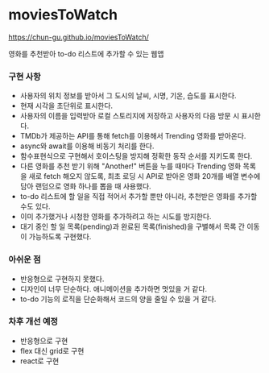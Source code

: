 # moviesToWatch
https://chun-gu.github.io/moviesToWatch/

영화를 추천받아 to-do 리스트에 추가할 수 있는 웹앱

### 구현 사항

- 사용자의 위치 정보를 받아서 그 도시의 날씨, 시명, 기온, 습도를 표시한다.
- 현재 시각을 초단위로 표시한다.
- 사용자의 이름을 입력받아 로컬 스토리지에 저장하고 사용자의 다음 방문 시 표시한다.
- TMDb가 제공하는 API를 통해 fetch를 이용해서 Trending 영화를 받아온다.
- async와 await를 이용해 비동기 처리를 한다.
- 함수표현식으로 구현해서 호이스팅을 방지해 정확한 동작 순서를 지키도록 한다.
- 다른 영화를 추천 받기 위해 "Another!" 버튼을 누를 때마다 Trending 영화 목록을 새로 fetch 해오지 않도록, 최초 로딩 시 API로 받아온 영화 20개를 배열 변수에 담아 랜덤으로 영화 하나를 뽑을 때 사용했다.
- to-do 리스트에 할 일을 직접 적어서 추가할 뿐만 아니라, 추천받은 영화를 추가할 수도 있다.
- 이미 추가했거나 시청한 영화를 추가하려고 하는 시도를 방지한다.
- 대기 중인 할 일 목록(pending)과 완료된 목록(finished)을 구별해서 목록 간 이동이 가능하도록 구현했다.

### 아쉬운 점

- 반응형으로 구현하지 못했다.
- 디자인이 너무 단순하다. 애니메이션을 추가하면 멋있을 거 같다.
- to-do 기능의 로직을 단순화해서 코드의 양을 줄일 수 있을 거 같다.

### 차후 개선 예정

- 반응형으로 구현
- flex 대신 grid로 구현
- react로 구현
